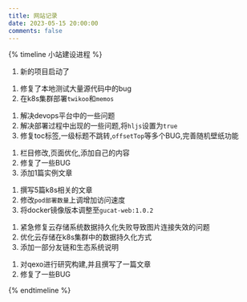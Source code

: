 ```yaml
---
title: 网站记录
date: 2023-05-15 20:00:00
comments: false
---
```


{% timeline 小站建设进程 %}

<!-- timeline 2023-5-15 -->

1. 新的项目启动了

<!-- endtimeline -->


<!-- timeline 2023-5-17 -->

1. 修复了本地测试大量源代码中的bug
2. 在k8s集群部署`twikoo`和`memos`

<!-- endtimeline -->


<!-- timeline 2023-5-18 -->

1. 解决devops平台中的一些问题
2. 解决部署过程中出现的一些问题,将`hljs`设置为`true`
3. 修复toc标签,一级标题不跳转,`offsetTop`等多个BUG,完善随机壁纸功能

<!-- endtimeline -->

<!-- timeline 2023-5-19 -->

1. 栏目修改,页面优化,添加自己的内容
2. 修复了一些BUG
3. 添加1篇实例文章

<!-- endtimeline -->


<!-- timeline 2023-5-20 -->

1. 撰写5篇k8s相关的文章
2. 修改`pod部署数量`上调增加访问速度
3. 将docker镜像版本调整至`gucat-web:1.0.2`

<!-- endtimeline -->

<!-- timeline 2023-5-21 -->
1. 紧急修复云存储系统数据持久化失败导致图片连接失效的问题
2. 优化云存储在k8s集群中的数据持久化方式
3. 添加一部分友链和生态系统说明
<!-- endtimeline -->

<!-- timeline 2023-5-22 -->
1. 对qexo进行研究构建,并且撰写了一篇文章
2. 修复了一些BUG
<!-- endtimeline -->

{% endtimeline %}
